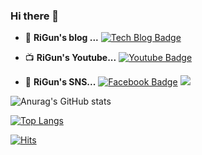 ### Hi there 👋 



- 📒  **RiGun's blog ...** [![Tech Blog Badge](http://img.shields.io/badge/-Tech%20blog-black?style=flat-square&logo=blogger&logoColor=white&link=https://rigun.tistory.com/)](https://rigun.tistory.com/)


- 📺  **RiGun's Youtube...** [![Youtube Badge](https://img.shields.io/badge/Youtube-ff0000?style=flat-square&logo=youtube&link=https://www.youtube.com/channel/UCV9Th37Jfq-H1b7MGz7ibvg)](https://www.youtube.com/channel/UCV9Th37Jfq-H1b7MGz7ibvg)

- 📮  **RiGun's SNS...** [![Facebook Badge](https://img.shields.io/badge/facebook-1877f2?style=flat-square&logo=facebook&logoColor=white&link=https://www.facebook.com/su1318ho)](https://www.facebook.com/su1318ho)   <a href="https://instagram.com/yo.o.park"><img src="https://img.shields.io/badge/instagram-E4405F?style=flat&logo=instagram&logoColor=white"></a>


<!-- [![trophy](https://github-profile-trophy.vercel.app/?username=RiGun-k&theme=discord)](https://github.com/RiGun-K/github-profile-trophy) -->

![Anurag's GitHub stats](https://github-readme-stats.vercel.app/api?username=RiGun-K&show_icons=true&theme=tokyonight)

[![Top Langs](https://github-readme-stats.vercel.app/api/top-langs/?username=RiGun-K&layout=compact&show_icons=true&theme=tokyonight)](https://github.com/RiGun-K/github-readme-stats)


[![Hits](https://hits.seeyoufarm.com/api/count/incr/badge.svg?url=https%3A%2F%2Fgithub.com%2FRiGun-K&count_bg=%233D92C8&title_bg=%23555555&icon=&icon_color=%23E7E7E7&title=Github&edge_flat=false)](https://hits.seeyoufarm.com)
